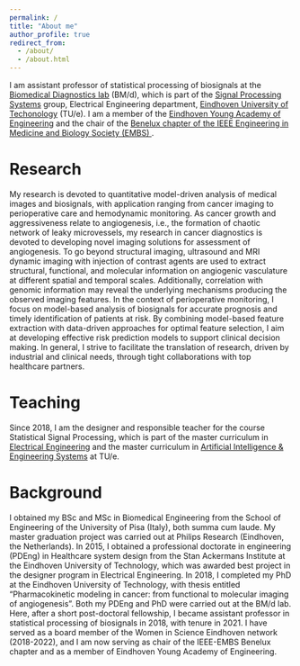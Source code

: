 ```yaml
---
permalink: /
title: "About me"
author_profile: true
redirect_from:
  - /about/
  - /about.html
---
```

I am assistant professor of statistical processing of biosignals at the <a href="https://www.tue.nl/en/research/research-groups/signal-processing-systems/biomedical-diagnostics-lab" target="_blank"> Biomedical Diagnostics lab</a> (BM/d), which is part of the <a href="https://www.tue.nl/en/research/research-groups/signal-processing-systems" target="_blank"> Signal Processing Systems</a> group, Electrical Engineering department, <a href="https://www.tue.nl/en/" target="_blank">Eindhoven University of Techonology</a> (TU/e). I am a member of the  <a href="https://www.tue.nl/en/our-university/community/tue-young-academy-of-engineering" target="_blank"> Eindhoven Young Academy of Engineering</a> and the chair of the <a href="http://www.embs-chapter.be/" target="_blank">  Benelux chapter of the IEEE Engineering in Medicine and Biology Society (EMBS) </a>.

Research
======
My research is devoted to quantitative model-driven analysis of medical images and biosignals,  with application ranging from cancer imaging to perioperative care and hemodynamic monitoring. As cancer growth and aggressiveness relate to angiogenesis, i.e., the formation of chaotic network of leaky microvessels, my research in cancer diagnostics is devoted to developing novel imaging solutions for assessment of angiogenesis. To go beyond structural imaging, ultrasound and MRI dynamic imaging with injection of contrast agents are used to extract structural, functional, and molecular information on angiogenic vasculature at different spatial and temporal scales. Additionally, correlation with genomic information may reveal the underlying mechanisms producing the observed imaging features. In the context of perioperative monitoring, I focus on model-based analysis of biosignals for accurate prognosis and timely identification of patients at risk. By combining model-based feature extraction with data-driven approaches for optimal feature selection, I aim at developing effective risk prediction models to support clinical decision making. In general, I strive to facilitate the translation of research, driven by industrial and clinical needs, through tight collaborations with top healthcare partners.

Teaching
======
Since 2018, I am the designer and responsible teacher for the course Statistical Signal Processing, which is part of the master curriculum in <a href="https://studiegids.tue.nl/opleidingen/graduate-school/masters-programs/electrical-engineering" target="_blank"> Electrical Engineering</a> and the master curriculum in <a href="https://studiegids.tue.nl/opleidingen/graduate-school/masters-programs/artificial-intelligence-engineering-systems" target="_blank"> Artificial Intelligence & Engineering Systems</a> at TU/e.

Background
======
I obtained my BSc and  MSc in Biomedical Engineering from the School of Engineering of the University of Pisa (Italy), both summa cum laude. My master graduation project was carried out at Philips Research (Eindhoven, the Netherlands). In 2015, I obtained a professional doctorate in engineering (PDEng) in Healthcare system design from the Stan Ackermans Institute at the Eindhoven University of Technology, which was awarded best project in the designer program in Electrical Engineering. In 2018, I completed my PhD at the Eindhoven University of Technology, with thesis entitled “Pharmacokinetic modeling in cancer: from functional to molecular imaging of angiogenesis”. Both my PDEng and PhD were carried out at the BM/d lab. Here, after a short post-doctoral fellowship, I became assistant professor in statistical processing of biosignals in 2018, with tenure in 2021. I have served as a board member of the Women in Science Eindhoven network (2018-2022), and I am now serving as chair of the IEEE-EMBS Benelux chapter and as a member of Eindhoven Young Academy of Engineering.

<!-- Getting started
======
1. Register a GitHub account if you don't have one and confirm your e-mail (required!)
1. Fork [this repository](https://github.com/academicpages/academicpages.github.io) by clicking the "fork" button in the top right.
1. Go to the repository's settings (rightmost item in the tabs that start with "Code", should be below "Unwatch"). Rename the repository "[your GitHub username].github.io", which will also be your website's URL.
1. Set site-wide configuration and create content & metadata (see below -- also see [this set of diffs](http://archive.is/3TPas) showing what files were changed to set up [an example site](https://getorg-testacct.github.io) for a user with the username "getorg-testacct")
1. Upload any files (like PDFs, .zip files, etc.) to the files/ directory. They will appear at https://[your GitHub username].github.io/files/example.pdf.  
1. Check status by going to the repository settings, in the "GitHub pages" section

Site-wide configuration
------
The main configuration file for the site is in the base directory in [_config.yml](https://github.com/academicpages/academicpages.github.io/blob/master/_config.yml), which defines the content in the sidebars and other site-wide features. You will need to replace the default variables with ones about yourself and your site's github repository. The configuration file for the top menu is in [_data/navigation.yml](https://github.com/academicpages/academicpages.github.io/blob/master/_data/navigation.yml). For example, if you don't have a portfolio or blog posts, you can remove those items from that navigation.yml file to remove them from the header.

Create content & metadata
------
For site content, there is one markdown file for each type of content, which are stored in directories like _publications, _talks, _posts, _teaching, or _pages. For example, each talk is a markdown file in the [_talks directory](https://github.com/academicpages/academicpages.github.io/tree/master/_talks). At the top of each markdown file is structured data in YAML about the talk, which the theme will parse to do lots of cool stuff. The same structured data about a talk is used to generate the list of talks on the [Talks page](https://academicpages.github.io/talks), each [individual page](https://academicpages.github.io/talks/2012-03-01-talk-1) for specific talks, the talks section for the [CV page](https://academicpages.github.io/cv), and the [map of places you've given a talk](https://academicpages.github.io/talkmap.html) (if you run this [python file](https://github.com/academicpages/academicpages.github.io/blob/master/talkmap.py) or [Jupyter notebook](https://github.com/academicpages/academicpages.github.io/blob/master/talkmap.ipynb), which creates the HTML for the map based on the contents of the _talks directory).

**Markdown generator**

I have also created [a set of Jupyter notebooks](https://github.com/academicpages/academicpages.github.io/tree/master/markdown_generator
) that converts a CSV containing structured data about talks or presentations into individual markdown files that will be properly formatted for the academicpages template. The sample CSVs in that directory are the ones I used to create my own personal website at stuartgeiger.com. My usual workflow is that I keep a spreadsheet of my publications and talks, then run the code in these notebooks to generate the markdown files, then commit and push them to the GitHub repository.

How to edit your site's GitHub repository
------
Many people use a git client to create files on their local computer and then push them to GitHub's servers. If you are not familiar with git, you can directly edit these configuration and markdown files directly in the github.com interface. Navigate to a file (like [this one](https://github.com/academicpages/academicpages.github.io/blob/master/_talks/2012-03-01-talk-1.md) and click the pencil icon in the top right of the content preview (to the right of the "Raw | Blame | History" buttons). You can delete a file by clicking the trashcan icon to the right of the pencil icon. You can also create new files or upload files by navigating to a directory and clicking the "Create new file" or "Upload files" buttons.

Example: editing a markdown file for a talk
![Editing a markdown file for a talk](/images/editing-talk.png)

For more info
------
More info about configuring academicpages can be found in [the guide](https://academicpages.github.io/markdown/). The [guides for the Minimal Mistakes theme](https://mmistakes.github.io/minimal-mistakes/docs/configuration/) (which this theme was forked from) might also be helpful. -->
